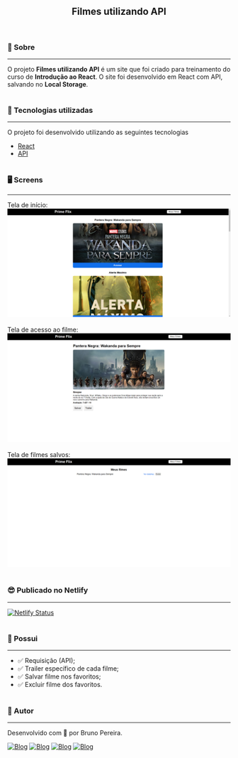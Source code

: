 <h2 align="center">Filmes utilizando API</h2><br>

### 🔖 Sobre

---

O projeto **Filmes utilizando API** é um site que foi criado para treinamento do curso de **Introdução ao React**. O site foi desenvolvido em React com API, salvando no **Local Storage**.<br><br>

### 🚀 Tecnologias utilizadas

---

O projeto foi desenvolvido utilizando as seguintes tecnologias

-   [React](https://pt-br.reactjs.org/)
-   [API](https://api.themoviedb.org/3/movie/550?api_key=d0015a5bf82d965fda69ef7f209dd27c)<br><br>

### 🖥️ Screens

---

Tela de início:
![Tela de login](./src/assets/Index.png)<br><br>
Tela de acesso ao filme:
![Tela de registro](./src/assets/Informacao.png)<br><br>
Tela de filmes salvos:
![Tela inicial da dashboard](./src/assets/Filmes-salvos.png)<br><br>

### 😎 Publicado no Netlify

---

[![Netlify Status](https://api.netlify.com/api/v1/badges/69ac8cbb-369e-4f37-8058-c1f670972b48/deploy-status)](https://app.netlify.com/sites/filme-app/deploys)<br><br>

### 🔽 Possui

---

-   ✅ Requisição (API);
-   ✅ Trailer específico de cada filme;
-   ✅ Salvar filme nos favoritos;
-   ✅ Excluir filme dos favoritos.<br><br>

### 🤵 Autor

---

Desenvolvido com 💙 por Bruno Pereira.

[![Blog](https://img.shields.io/badge/Instagram-E4405F?style=for-the-badge&logo=instagram&logoColor=white)](https://www.instagram.com/brunopemelo/)
[![Blog](https://img.shields.io/badge/Facebook-1877F2?style=for-the-badge&logo=facebook&logoColor=white)](https://www.facebook.com/brunopemelo)
[![Blog](https://img.shields.io/badge/WhatsApp-25D366?style=for-the-badge&logo=whatsapp&logoColor=white)](https://wa.me/5535987171280)
[![Blog](https://img.shields.io/badge/LinkedIn-0077B5?style=for-the-badge&logo=linkedin&logoColor=white)](https://www.linkedin.com/in/brunopemelo)
